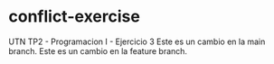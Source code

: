 # conflict-exercise
UTN TP2 - Programacion I - Ejercicio 3
Este es un cambio en la main branch.
Este es un cambio en la feature branch.

